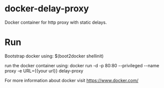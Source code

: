 docker-delay-proxy
==================

Docker container for http proxy with static delays.

Run
==================
Bootstrap docker using:
    $(boot2docker shellinit)

run the docker container using:
    docker run -d -p 80:80 --privileged --name proxy -e URL={{your url}} delay-proxy


For more information about docker visit https://www.docker.com/
